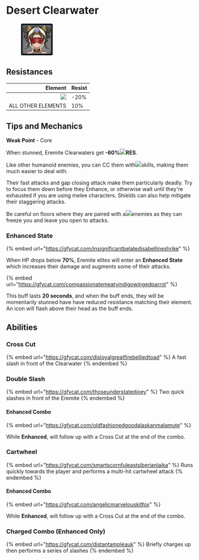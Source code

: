 # Desert Clearwater

<figure><img src="../../.gitbook/assets/Elite=Desert Clearwater.png" alt=""><figcaption></figcaption></figure>

## Resistances

|                                        Element | Resist |
| ---------------------------------------------: | ------ |
| ![](../../.gitbook/assets/physical\_small.png) | -20%   |
|                             ALL OTHER ELEMENTS | 10%    |

## Tips and Mechanics <a href="#tips-and-mechanics" id="tips-and-mechanics"></a>

**Weak Point** - Core

When stunned, Eremite Clearwaters get **-60%**![](../../.gitbook/assets/hydro\_small.png)**RES**.

Like other humanoid enemies, you can CC them with![](../../.gitbook/assets/anemo\_small.png)skills, making them much easier to deal with.

Their fast attacks and gap closing attack make them particularly deadly. Try to focus them down before they Enhance, or otherwise wait until they're exhausted if you are using melee characters. Shields can also help mitigate their staggering attacks.

Be careful on floors where they are paired with a![](../../.gitbook/assets/cryo\_small.png)enemies as they can freeze you and leave you open to attacks.

### Enhanced State

{% embed url="https://gfycat.com/insignificantbelatedisabellineshrike" %}

When HP drops below **70%**, Eremite elites will enter an **Enhanced State** which increases their damage and augments some of their attacks.

{% embed url="https://gfycat.com/compassionatemeatyindigowingedparrot" %}

This buff lasts **20 seconds**, and when the buff ends, they will be momentarily stunned have have reduced resistance matching their element. An icon will flash above their head as the buff ends.

## Abilities

### Cross Cut

{% embed url="https://gfycat.com/disloyalgreatfirebelliedtoad" %}
A fast slash in front of the Clearwater
{% endembed %}

### Double Slash

{% embed url="https://gfycat.com/thoseunderstatedjoey" %}
Two quick slashes in front of the Eremite
{% endembed %}

#### Enhanced Combo

{% embed url="https://gfycat.com/oldfashionedgoodalaskanmalamute" %}

While **Enhanced**, will follow up with a Cross Cut at the end of the combo.

### Cartwheel

{% embed url="https://gfycat.com/smartscornfuleastsiberianlaika" %}
Runs quickly towards the player and performs a multi-hit cartwheel attack
{% endembed %}

#### Enhanced Combo

{% embed url="https://gfycat.com/angelicmarvelouskitfox" %}

While **Enhanced**, will follow up with a Cross Cut at the end of the combo.

### Charged Combo (Enhanced Only)

{% embed url="https://gfycat.com/distantampleauk" %}
Briefly charges up then performs a series of slashes
{% endembed %}
